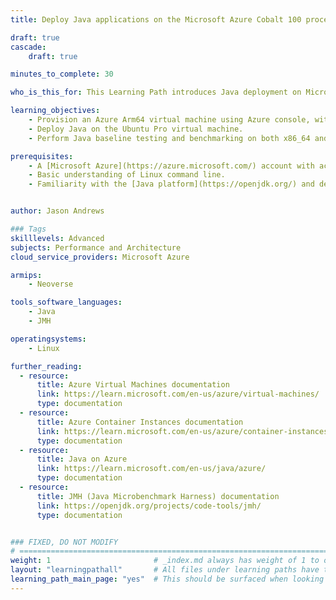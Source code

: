 ```yaml
---
title: Deploy Java applications on the Microsoft Azure Cobalt 100 processors 

draft: true
cascade:
    draft: true

minutes_to_complete: 30   

who_is_this_for: This Learning Path introduces Java deployment on Microsoft Azure Cobalt 100 (Arm-based) virtual machines. It is designed for developers migrating Java applications from x86_64 to Arm with minimal or no changes.

learning_objectives: 
    - Provision an Azure Arm64 virtual machine using Azure console, with Ubuntu Pro 24.04 LTS as the base image.
    - Deploy Java on the Ubuntu Pro virtual machine.
    - Perform Java baseline testing and benchmarking on both x86_64 and Arm64 virtual machines.

prerequisites:
    - A [Microsoft Azure](https://azure.microsoft.com/) account with access to Cobalt 100 based instances (Dpsv6). 
    - Basic understanding of Linux command line.  
    - Familiarity with the [Java platform](https://openjdk.org/) and deployment practices on Arm64 platforms.  


author: Jason Andrews

### Tags
skilllevels: Advanced
subjects: Performance and Architecture
cloud_service_providers: Microsoft Azure

armips:
    - Neoverse

tools_software_languages:
    - Java
    - JMH

operatingsystems:
    - Linux

further_reading:
  - resource:
      title: Azure Virtual Machines documentation
      link: https://learn.microsoft.com/en-us/azure/virtual-machines/
      type: documentation
  - resource:
      title: Azure Container Instances documentation
      link: https://learn.microsoft.com/en-us/azure/container-instances/
      type: documentation
  - resource:
      title: Java on Azure
      link: https://learn.microsoft.com/en-us/java/azure/
      type: documentation
  - resource:
      title: JMH (Java Microbenchmark Harness) documentation
      link: https://openjdk.org/projects/code-tools/jmh/
      type: documentation


### FIXED, DO NOT MODIFY
# ================================================================================
weight: 1                       # _index.md always has weight of 1 to order correctly
layout: "learningpathall"       # All files under learning paths have this same wrapper
learning_path_main_page: "yes"  # This should be surfaced when looking for related content. Only set for _index.md of learning path content.
---
```

